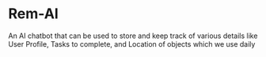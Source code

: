 # Rem-AI
An AI chatbot that can be used to store and keep track of various details like User Profile, Tasks to complete, and Location of objects which we use daily
